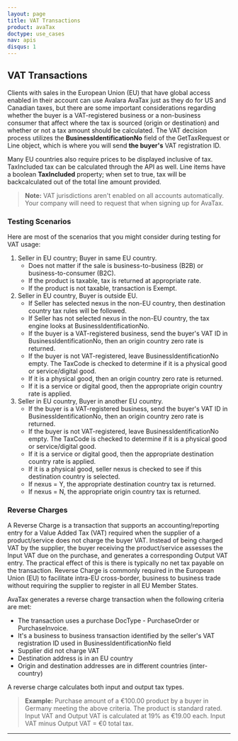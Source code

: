 ```yaml
---
layout: page
title: VAT Transactions
product: avaTax
doctype: use_cases
nav: apis
disqus: 1
---
```

<h2>VAT Transactions</h2>
Clients with sales in the European Union (EU) that have global access enabled in their account can use Avalara AvaTax just as they do for US and Canadian taxes, but there are some important considerations regarding whether the buyer is a VAT-registered business or a non-business consumer that affect where the tax is sourced (origin or destination) and whether or not a tax amount should be calculated. The VAT decision process utilizes the <strong>BusinessIdentificationNo</strong> field of the GetTaxRequest or Line object, which is where you will send <strong>the buyer's</strong> VAT registration ID.

Many EU countries also require prices to be displayed inclusive of tax. TaxIncluded tax can be calculated through the API as well. Line items have a boolean <strong>TaxIncluded</strong> property; when set to true, tax will be backcalculated out of the total line amount provided.

<blockquote><strong>Note:</strong> VAT jurisdictions aren't enabled on all accounts automatically. Your company will need to request that when signing up for AvaTax.</blockquote>


<h3>Testing Scenarios</h3>
Here are most of the scenarios that you might consider during testing for VAT usage:
<ol>
	<li>Seller in EU country; Buyer in same EU country.
<ul>
	<li>Does not matter if the sale is business-to-business (B2B) or business-to-consumer (B2C).</li>
	<li>If the product is taxable, tax is returned at appropriate rate.</li>
	<li>If the product is not taxable, transaction is Exempt.</li>
</ul>
</li>
	<li>Seller in EU country, Buyer is outside EU.
<ul>
	<li>If Seller has selected nexus in the non-EU country, then destination country tax rules will be followed.</li>
	<li>If Seller has not selected nexus in the non-EU country, the tax engine looks at BusinessIdentificationNo.</li>
	<li>If the buyer is a VAT-registered business, send the buyer's VAT ID in BusinessIdentificationNo, then an origin country zero rate is returned.</li>
	<li>If the buyer is not VAT-registered, leave BusinessIdentificationNo empty. The TaxCode is checked to determine if it is a physical good or service/digital good.</li>
	<li>If it is a physical good, then an origin country zero rate is returned.</li>
	<li>If it is a service or digital good, then the appropriate origin country rate is applied.</li>
</ul>
</li>
	<li>Seller in EU country, Buyer in another EU country.
<ul>
	<li>If the buyer is a VAT-registered business, send the buyer's VAT ID in BusinessIdentificationNo, then an origin country zero rate is returned.</li>
	<li>If the buyer is not VAT-registered, leave BusinessIdentificationNo empty. The TaxCode is checked to determine if it is a physical good or service/digital good.</li>
	<li>If it is a service or digital good, then the appropriate destination country rate is applied.</li>
	<li>If it is a physical good, seller nexus is checked to see if this destination country is selected.</li>
	<li>If nexus = Y, the appropriate destination country tax is returned.</li>
	<li>If nexus = N, the appropriate origin country tax is returned.</li>
</ul>
</li>
</ol>
<h3>Reverse Charges</h3>
A Reverse Charge is a transaction that supports an accounting/reporting entry for a Value Added Tax (VAT) required when the supplier of a product/service does not charge the buyer VAT. Instead of being charged VAT by the supplier, the buyer receiving the product/service assesses the Input VAT due on the purchase, and generates a corresponding Output VAT entry. The practical effect of this is there is typically no net tax payable on the transaction. Reverse Charge is commonly required in the European Union (EU) to facilitate intra-EU cross-border, business to business trade without requiring the supplier to register in all EU Member States.

AvaTax generates a reverse charge transaction when the following criteria are met:
<ul>
	<li>The transaction uses a purchase DocType - PurchaseOrder or PurchaseInvoice.</li>
	<li>It's a business to business transaction identified by the seller's VAT registration ID used in BusinessIdentificationNo field</li>
	<li>Supplier did not charge VAT</li>
	<li>Destination address is in an EU country</li>
	<li>Origin and destination addresses are in different countries (inter-country)</li>
</ul>
A reverse charge calculates both input and output tax types.
<blockquote><strong>Example:</strong> Purchase amount of a €100.00 product by a buyer in Germany meeting the above criteria. The product is standard rated. Input VAT and Output VAT is calculated at 19% as €19.00 each. Input VAT minus Output VAT = €0 total tax.</blockquote>


<hr />
